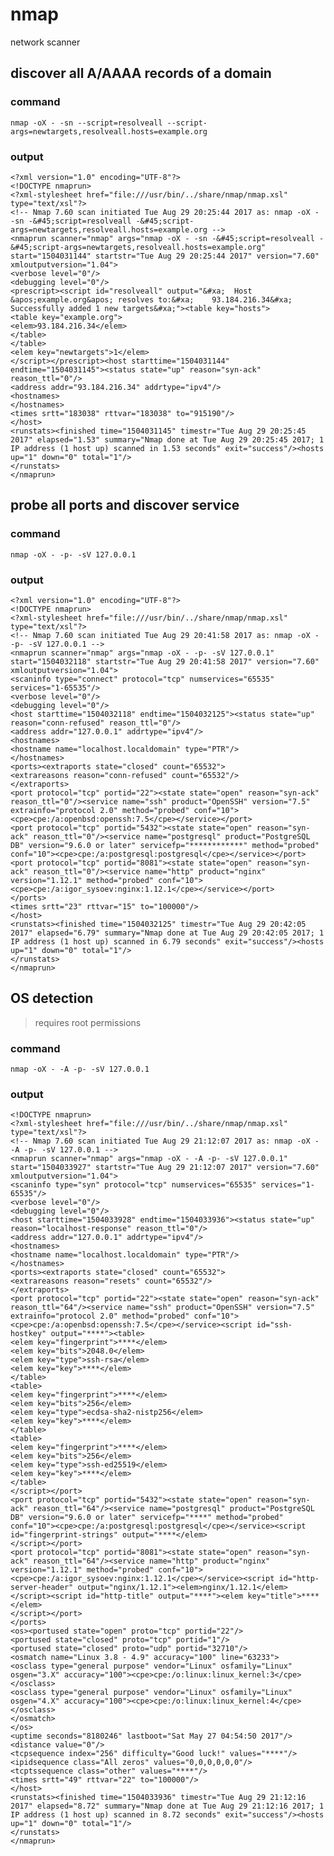 # nmap

network scanner

## discover all A/AAAA records of a domain

### command

    nmap -oX - -sn --script=resolveall --script-args=newtargets,resolveall.hosts=example.org
    
### output

    <?xml version="1.0" encoding="UTF-8"?>
    <!DOCTYPE nmaprun>  
    <?xml-stylesheet href="file:///usr/bin/../share/nmap/nmap.xsl" type="text/xsl"?>
    <!-- Nmap 7.60 scan initiated Tue Aug 29 20:25:44 2017 as: nmap -oX - -sn -&#45;script=resolveall -&#45;script-args=newtargets,resolveall.hosts=example.org -->
    <nmaprun scanner="nmap" args="nmap -oX - -sn -&#45;script=resolveall -&#45;script-args=newtargets,resolveall.hosts=example.org" start="1504031144" startstr="Tue Aug 29 20:25:44 2017" version="7.60" xmloutputversion="1.04">
    <verbose level="0"/>
    <debugging level="0"/>
    <prescript><script id="resolveall" output="&#xa;  Host &apos;example.org&apos; resolves to:&#xa;    93.184.216.34&#xa;  Successfully added 1 new targets&#xa;"><table key="hosts">
    <table key="example.org">
    <elem>93.184.216.34</elem>
    </table>
    </table>
    <elem key="newtargets">1</elem>
    </script></prescript><host starttime="1504031144" endtime="1504031145"><status state="up" reason="syn-ack" reason_ttl="0"/>
    <address addr="93.184.216.34" addrtype="ipv4"/>
    <hostnames>
    </hostnames>
    <times srtt="183038" rttvar="183038" to="915190"/>
    </host>
    <runstats><finished time="1504031145" timestr="Tue Aug 29 20:25:45 2017" elapsed="1.53" summary="Nmap done at Tue Aug 29 20:25:45 2017; 1 IP address (1 host up) scanned in 1.53 seconds" exit="success"/><hosts up="1" down="0" total="1"/>
    </runstats>
    </nmaprun>

## probe all ports and discover service

### command

    nmap -oX - -p- -sV 127.0.0.1

### output

    <?xml version="1.0" encoding="UTF-8"?>
    <!DOCTYPE nmaprun>
    <?xml-stylesheet href="file:///usr/bin/../share/nmap/nmap.xsl" type="text/xsl"?>
    <!-- Nmap 7.60 scan initiated Tue Aug 29 20:41:58 2017 as: nmap -oX - -p- -sV 127.0.0.1 -->
    <nmaprun scanner="nmap" args="nmap -oX - -p- -sV 127.0.0.1" start="1504032118" startstr="Tue Aug 29 20:41:58 2017" version="7.60" xmloutputversion="1.04">
    <scaninfo type="connect" protocol="tcp" numservices="65535" services="1-65535"/>
    <verbose level="0"/>
    <debugging level="0"/>
    <host starttime="1504032118" endtime="1504032125"><status state="up" reason="conn-refused" reason_ttl="0"/>
    <address addr="127.0.0.1" addrtype="ipv4"/>
    <hostnames>
    <hostname name="localhost.localdomain" type="PTR"/>
    </hostnames>
    <ports><extraports state="closed" count="65532">
    <extrareasons reason="conn-refused" count="65532"/>
    </extraports>
    <port protocol="tcp" portid="22"><state state="open" reason="syn-ack" reason_ttl="0"/><service name="ssh" product="OpenSSH" version="7.5" extrainfo="protocol 2.0" method="probed" conf="10"><cpe>cpe:/a:openbsd:openssh:7.5</cpe></service></port>
    <port protocol="tcp" portid="5432"><state state="open" reason="syn-ack" reason_ttl="0"/><service name="postgresql" product="PostgreSQL DB" version="9.6.0 or later" servicefp="************" method="probed" conf="10"><cpe>cpe:/a:postgresql:postgresql</cpe></service></port>
    <port protocol="tcp" portid="8081"><state state="open" reason="syn-ack" reason_ttl="0"/><service name="http" product="nginx" version="1.12.1" method="probed" conf="10"><cpe>cpe:/a:igor_sysoev:nginx:1.12.1</cpe></service></port>
    </ports>
    <times srtt="23" rttvar="15" to="100000"/>
    </host>
    <runstats><finished time="1504032125" timestr="Tue Aug 29 20:42:05 2017" elapsed="6.79" summary="Nmap done at Tue Aug 29 20:42:05 2017; 1 IP address (1 host up) scanned in 6.79 seconds" exit="success"/><hosts up="1" down="0" total="1"/>
    </runstats>
    </nmaprun>

## OS detection

> requires root permissions

### command

    nmap -oX - -A -p- -sV 127.0.0.1

### output

    <!DOCTYPE nmaprun>
    <?xml-stylesheet href="file:///usr/bin/../share/nmap/nmap.xsl" type="text/xsl"?>
    <!-- Nmap 7.60 scan initiated Tue Aug 29 21:12:07 2017 as: nmap -oX - -A -p- -sV 127.0.0.1 -->
    <nmaprun scanner="nmap" args="nmap -oX - -A -p- -sV 127.0.0.1" start="1504033927" startstr="Tue Aug 29 21:12:07 2017" version="7.60" xmloutputversion="1.04">
    <scaninfo type="syn" protocol="tcp" numservices="65535" services="1-65535"/>
    <verbose level="0"/>
    <debugging level="0"/>
    <host starttime="1504033928" endtime="1504033936"><status state="up" reason="localhost-response" reason_ttl="0"/>
    <address addr="127.0.0.1" addrtype="ipv4"/>
    <hostnames>
    <hostname name="localhost.localdomain" type="PTR"/>
    </hostnames>
    <ports><extraports state="closed" count="65532">
    <extrareasons reason="resets" count="65532"/>
    </extraports>
    <port protocol="tcp" portid="22"><state state="open" reason="syn-ack" reason_ttl="64"/><service name="ssh" product="OpenSSH" version="7.5" extrainfo="protocol 2.0" method="probed" conf="10"><cpe>cpe:/a:openbsd:openssh:7.5</cpe></service><script id="ssh-hostkey" output="****"><table>
    <elem key="fingerprint">****</elem>
    <elem key="bits">2048.0</elem>
    <elem key="type">ssh-rsa</elem>
    <elem key="key">****</elem>
    </table>
    <table>
    <elem key="fingerprint">****</elem>
    <elem key="bits">256</elem>
    <elem key="type">ecdsa-sha2-nistp256</elem>
    <elem key="key">****</elem>
    </table>
    <table>
    <elem key="fingerprint">****</elem>
    <elem key="bits">256</elem>
    <elem key="type">ssh-ed25519</elem>
    <elem key="key">****</elem>
    </table>
    </script></port>
    <port protocol="tcp" portid="5432"><state state="open" reason="syn-ack" reason_ttl="64"/><service name="postgresql" product="PostgreSQL DB" version="9.6.0 or later" servicefp="****" method="probed" conf="10"><cpe>cpe:/a:postgresql:postgresql</cpe></service><script id="fingerprint-strings" output="****</elem>
    </script></port>
    <port protocol="tcp" portid="8081"><state state="open" reason="syn-ack" reason_ttl="64"/><service name="http" product="nginx" version="1.12.1" method="probed" conf="10"><cpe>cpe:/a:igor_sysoev:nginx:1.12.1</cpe></service><script id="http-server-header" output="nginx/1.12.1"><elem>nginx/1.12.1</elem>
    </script><script id="http-title" output="****"><elem key="title">****</elem>
    </script></port>
    </ports>
    <os><portused state="open" proto="tcp" portid="22"/>
    <portused state="closed" proto="tcp" portid="1"/>
    <portused state="closed" proto="udp" portid="32710"/>
    <osmatch name="Linux 3.8 - 4.9" accuracy="100" line="63233">
    <osclass type="general purpose" vendor="Linux" osfamily="Linux" osgen="3.X" accuracy="100"><cpe>cpe:/o:linux:linux_kernel:3</cpe></osclass>
    <osclass type="general purpose" vendor="Linux" osfamily="Linux" osgen="4.X" accuracy="100"><cpe>cpe:/o:linux:linux_kernel:4</cpe></osclass>
    </osmatch>
    </os>
    <uptime seconds="8180246" lastboot="Sat May 27 04:54:50 2017"/>
    <distance value="0"/>
    <tcpsequence index="256" difficulty="Good luck!" values="****"/>
    <ipidsequence class="All zeros" values="0,0,0,0,0,0"/>
    <tcptssequence class="other" values="****"/>
    <times srtt="49" rttvar="22" to="100000"/>
    </host>
    <runstats><finished time="1504033936" timestr="Tue Aug 29 21:12:16 2017" elapsed="8.72" summary="Nmap done at Tue Aug 29 21:12:16 2017; 1 IP address (1 host up) scanned in 8.72 seconds" exit="success"/><hosts up="1" down="0" total="1"/>
    </runstats>
    </nmaprun>
